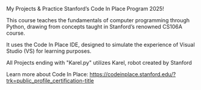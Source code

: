 My Projects & Practice Stanford’s Code In Place Program 2025!

This course teaches the fundamentals of computer programming through Python, drawing from concepts taught in Stanford’s renowned CS106A course.

It uses the Code In Place IDE, designed to simulate the experience of Visual Studio (VS) for learning purposes.

All Projects ending with "Karel.py" utilizes Karel, robot created by Stanford

Learn more about Code In Place: https://codeinplace.stanford.edu/?trk=public_profile_certification-title
